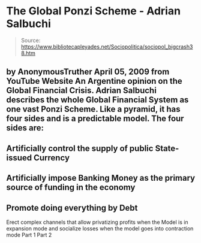 # The Global Ponzi Scheme - Adrian Salbuchi

> Source: https://www.bibliotecapleyades.net/Sociopolitica/sociopol_bigcrash38.htm

by
AnonymousTruther
April 05, 2009
from
YouTube Website
An Argentine opinion on the Global Financial Crisis.
Adrian Salbuchi
describes the whole
Global Financial System as one vast Ponzi Scheme. Like a
pyramid, it has four sides and is a predictable model.
The four sides are:
-
Artificially control the supply of
public State-issued Currency
-
Artificially impose Banking Money as the
primary source of funding in the economy
-
Promote doing everything by Debt
-
Erect complex channels that allow privatizing profits when the Model is
in expansion mode and socialize losses when the model goes into contraction
mode
Part 1
Part 2
